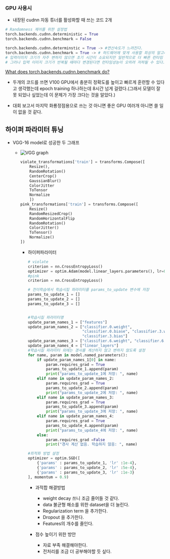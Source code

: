 ### GPU 사용시

- 내장된 cudnn 자동 튜너를 활성화할 때 쓰는 코드 2개

```python
# Randomness 제어를 위한 설정법
torch.backends.cudnn.deterministic = True 
torch.backends.cudnn.benchmark = False 

torch.backends.cudnn.determinstic = True -> #연산속도가 느려진다.
torch.backends.cudnn.benchmark = True -> # 하드웨어에 맞게 사용할 최상의 알고리즘을 찾는다.
# 입력이미지 크기가 자주 변하지 않으면 초기 시간이 소요되지만 일반적으로 더 빠른 런타임 효과를 볼 수 있다.
# 그러나 입력 이미지 크기가 반복될 때마다 변경된다면 런타임성능이 오히려 저하될 수 있다.
```

[What does torch.backends.cudnn.benchmark do?](https://discuss.pytorch.org/t/what-does-torch-backends-cudnn-benchmark-do/5936/7)

 - 두개의 코드를 쓰면 V100 GPU에서 충분히 정확도를 높이고 빠르게  훈련할 수 있다고 생각했는데 epoch training 하나하는데 8시간 넘게 걸렸다.(그래서 모델이 잘 못 되었나 싶었는데 이 문제가 가장 크다는 것을 알았다.)

 - 대회 보고서 마지막 화룡정점용으로 쓰는 것 아니면 좋은 GPU 여러개 아니면 쓸 일이 없을 것 같다.

    

## 하이퍼 파라미터 튜닝

- VGG-16 model로 성공한 두 그래프

  - ![VGG graph](https://user-images.githubusercontent.com/87477828/131382236-3d5520bc-7e5b-4caf-8ceb-b2fe1a2de7fe.png)

    ```python
    violate_transformations['train'] = transforms.Compose([
        Resize(),
        RandomRotation()
        CenterCrop()
        GaussianBlur()
        ColorJitter
        ToTensor
        Normalize
        ])
    pink_transformations['train'] = transforms.Compose([
        Resize()
        RandomResizedCrop()
        RandomHorizontalFlip
        RandomRotation()
        ColorJitter()
        ToTensor()
        Normalize()
    ])
    ```

    

    - 하이퍼파라미터

      ```python
      # violate
      criterion = nn.CrossEntropyLoss()
      optimizer = optim.Adam(model.linear_layers.parameters(), lr=0.01)
      #pink
      criterion = nn.CrossEntropyLoss()
      
      # 전이학습에서 학습시킬 파라미터를 params_to_update 변수에 저장
      params_to_update_1 = []
      params_to_update_2 = []
      params_to_update_3 = []
      
      
      #학습시킬 파라미터명
      update_param_names_1 = ["features"]
      update_param_names_2 = ["classifier.0.weight",
                              "classifier.0.biase", "classifier.3.weight",
                              "classifier.3.bias"]
      update_param_names_3 = ["classifier.6.weight", "classifier.6.bias"]
      update_param_names_4 = ["linear_layers"]
      #학습시킬 파라미터 외에는 경사를 계산하지 않고 변하지 않도록 설정
      for name, param in model.named_parameters():
          if update_param_names_1[0] in name:
              param.requires_grad = True
              params_to_update_1.append(param)
              print("params_to_update_1에 저장: ", name)
          elif name in update_param_names_2:
              param.requires_grad = True
              params_to_update_2.append(param)
              print("params_to_update_2에 저장: ", name)        
          elif name in update_param_names_3:
              param.requires_grad = True
              params_to_update_3.append(param)
              print("params_to_update_3에 저장: ", name) 
          elif name in update_param_names_4:
              param.requires_grad = True
              params_to_update_4.append(param)
              print("params_to_update_4에 저장: ", name)
          else:
              param.requires_grad =False
              print("경사 계산 없음. 학습하지 않음: ", name)
      
      #최적화 방법 설정
      optimizer = optim.SGD([
          {'params' : params_to_update_1, 'lr' :1e-4},
          {'params' : params_to_update_2, 'lr' :5e-4},
          {'params' : params_to_update_3, 'lr' :1e-3}
      ], momentum = 0.9)
      ```

      - 과적합 해결방법
        - weight decay 쓰니 조금 줄어들 것 같다.
        - data 불균형 해소를 위한 dataset을 더 늘린다.
        - Regularization term 을 추가한다.
        - Dropout 을 추가한다.
        - Features의 개수를 줄인다.
        
      - 점수 높이기 위한 방안
        - 자료 부족 해결해야한다.
        - 전처리를 조금 더 공부해야할 듯 싶다.